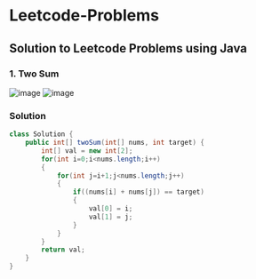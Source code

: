 # Leetcode-Problems
## Solution to Leetcode Problems using Java


### 1. Two Sum 

![image](https://user-images.githubusercontent.com/91203793/232322540-bf2c8699-155d-4311-af71-75e8206b622d.png)
![image](https://user-images.githubusercontent.com/91203793/232322566-569d527d-530c-43bc-a540-efd733f10d09.png)

### Solution

```java
class Solution {
    public int[] twoSum(int[] nums, int target) {
        int[] val = new int[2];
        for(int i=0;i<nums.length;i++)
        {
            for(int j=i+1;j<nums.length;j++)
            {
                if((nums[i] + nums[j]) == target)
                {
                    val[0] = i;
                    val[1] = j;
                }
            }
        }
        return val;
    }
}
```
